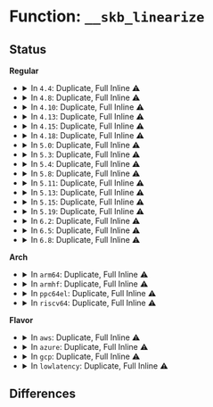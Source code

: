 # Function: <code>__skb_linearize</code>

## Status
<b>Regular</b>
<ul>
<li>
<details>
<summary>In <code>4.4</code>: Duplicate, Full Inline ⚠️</summary>

**Collision:** Static Duplication

**Inline:** Full

**Transformation:** False

**Instances:**

```
In drivers/net/xen-netfront.c (ffffffff815fafd8)
Location: include/linux/skbuff.h:2664
Inline: True
Inline callers:
  - drivers/net/xen-netfront.c:xennet_start_xmit
```
```
In net/core/skbuff.c (ffffffff8170991c)
Location: include/linux/skbuff.h:2664
Inline: True
Inline callers:
  - net/core/skbuff.c:skb_pad
```
```
In net/core/dev.c (ffffffff81718dd2)
Location: include/linux/skbuff.h:2664
Inline: True
Inline callers:
  - net/core/dev.c:skb_checksum_help
```
```
In net/ipv4/gre_offload.c (ffffffff817a53f0)
Location: include/linux/skbuff.h:2664
Inline: True
Inline callers:
  - net/ipv4/gre_offload.c:gre_gso_segment
```
```
In net/ipv6/ndisc.c (ffffffff817e123b)
Location: include/linux/skbuff.h:2664
Inline: True
Inline callers:
  - net/ipv6/ndisc.c:ndisc_rcv
```
```
In net/packet/af_packet.c (ffffffff8180379b)
Location: include/linux/skbuff.h:2664
Inline: True
Inline callers:
  - net/packet/af_packet.c:packet_direct_xmit
```
</details>
</li>
<li>
<details>
<summary>In <code>4.8</code>: Duplicate, Full Inline ⚠️</summary>

**Collision:** Static Duplication

**Inline:** Full

**Transformation:** False

**Instances:**

```
In drivers/net/xen-netfront.c (ffffffff8165aedf)
Location: include/linux/skbuff.h:2807
Inline: True
Inline callers:
  - drivers/net/xen-netfront.c:xennet_start_xmit
```
```
In net/core/skbuff.c (ffffffff81772d76)
Location: include/linux/skbuff.h:2807
Inline: True
Inline callers:
  - net/core/skbuff.c:skb_segment
  - net/core/skbuff.c:skb_pad
```
```
In net/core/dev.c (ffffffff817850a7)
Location: include/linux/skbuff.h:2807
Inline: True
Inline callers:
  - net/core/dev.c:validate_xmit_skb
  - net/core/dev.c:skb_checksum_help
```
```
In net/ipv6/ndisc.c (ffffffff8184fb56)
Location: include/linux/skbuff.h:2807
Inline: True
Inline callers:
  - net/ipv6/ndisc.c:ndisc_rcv
```
```
In net/packet/af_packet.c (ffffffff818749db)
Location: include/linux/skbuff.h:2807
Inline: True
Inline callers:
  - net/packet/af_packet.c:packet_direct_xmit
```
</details>
</li>
<li>
<details>
<summary>In <code>4.10</code>: Duplicate, Full Inline ⚠️</summary>

**Collision:** Static Duplication

**Inline:** Full

**Transformation:** False

**Instances:**

```
In drivers/net/xen-netfront.c (ffffffff81688cd2)
Location: include/linux/skbuff.h:2845
Inline: True
Inline callers:
  - drivers/net/xen-netfront.c:xennet_start_xmit
```
```
In net/core/skbuff.c (ffffffff8179ff1a)
Location: include/linux/skbuff.h:2845
Inline: True
Inline callers:
  - net/core/skbuff.c:skb_segment
  - net/core/skbuff.c:skb_pad
```
```
In net/core/dev.c (ffffffff817b26b7)
Location: include/linux/skbuff.h:2845
Inline: True
Inline callers:
  - net/core/dev.c:validate_xmit_skb
  - net/core/dev.c:skb_checksum_help
```
```
In net/ipv6/ndisc.c (ffffffff81881a76)
Location: include/linux/skbuff.h:2845
Inline: True
Inline callers:
  - net/ipv6/ndisc.c:ndisc_rcv
```
</details>
</li>
<li>
<details>
<summary>In <code>4.13</code>: Duplicate, Full Inline ⚠️</summary>

**Collision:** Static Duplication

**Inline:** Full

**Transformation:** False

**Instances:**

```
In drivers/net/xen-netfront.c (ffffffff8169e483)
Location: include/linux/skbuff.h:2911
Inline: True
Inline callers:
  - drivers/net/xen-netfront.c:xennet_start_xmit
```
```
In net/core/skbuff.c (ffffffff817bec85)
Location: include/linux/skbuff.h:2911
Inline: True
Inline callers:
  - net/core/skbuff.c:skb_segment
```
```
In net/core/dev.c (ffffffff817d0c9a)
Location: include/linux/skbuff.h:2911
Inline: True
Inline callers:
  - net/core/dev.c:netif_receive_skb_internal
  - net/core/dev.c:validate_xmit_skb
  - net/core/dev.c:skb_checksum_help
```
```
In net/ipv6/ndisc.c (ffffffff818a7b4d)
Location: include/linux/skbuff.h:2911
Inline: True
Inline callers:
  - net/ipv6/ndisc.c:ndisc_rcv
```
</details>
</li>
<li>
<details>
<summary>In <code>4.15</code>: Duplicate, Full Inline ⚠️</summary>

**Collision:** Static Duplication

**Inline:** Full

**Transformation:** False

**Instances:**

```
In drivers/net/xen-netfront.c (ffffffff81709623)
Location: include/linux/skbuff.h:3010
Inline: True
Inline callers:
  - drivers/net/xen-netfront.c:xennet_start_xmit
```
```
In net/core/skbuff.c (ffffffff81838777)
Location: include/linux/skbuff.h:3010
Inline: True
Inline callers:
  - net/core/skbuff.c:skb_segment
```
```
In net/core/dev.c (ffffffff8184a78d)
Location: include/linux/skbuff.h:3010
Inline: True
Inline callers:
  - net/core/dev.c:do_xdp_generic
  - net/core/dev.c:validate_xmit_skb
  - net/core/dev.c:skb_checksum_help
```
```
In net/ipv6/ndisc.c (ffffffff8192a5fd)
Location: include/linux/skbuff.h:3010
Inline: True
Inline callers:
  - net/ipv6/ndisc.c:ndisc_rcv
```
</details>
</li>
<li>
<details>
<summary>In <code>4.18</code>: Duplicate, Full Inline ⚠️</summary>

**Collision:** Static Duplication

**Inline:** Full

**Transformation:** False

**Instances:**

```
In drivers/net/xen-netfront.c (ffffffff81748138)
Location: include/linux/skbuff.h:3022
Inline: True
Inline callers:
  - drivers/net/xen-netfront.c:xennet_start_xmit
```
```
In net/core/skbuff.c (ffffffff81882b1c)
Location: include/linux/skbuff.h:3022
Inline: True
Inline callers:
  - net/core/skbuff.c:skb_segment
  - net/core/skbuff.c:__skb_pad
```
```
In net/core/dev.c (ffffffff8189388b)
Location: include/linux/skbuff.h:3022
Inline: True
Inline callers:
  - net/core/dev.c:validate_xmit_skb
  - net/core/dev.c:skb_checksum_help
```
```
In net/ipv6/ndisc.c (ffffffff8198289a)
Location: include/linux/skbuff.h:3022
Inline: True
Inline callers:
  - net/ipv6/ndisc.c:ndisc_rcv
```
</details>
</li>
<li>
<details>
<summary>In <code>5.0</code>: Duplicate, Full Inline ⚠️</summary>

**Collision:** Static Duplication

**Inline:** Full

**Transformation:** False

**Instances:**

```
In drivers/net/xen-netfront.c (ffffffff8176c202)
Location: include/linux/skbuff.h:3098
Inline: True
Inline callers:
  - drivers/net/xen-netfront.c:xennet_start_xmit
```
```
In net/core/skbuff.c (ffffffff818a358a)
Location: include/linux/skbuff.h:3098
Inline: True
Inline callers:
  - net/core/skbuff.c:skb_segment
  - net/core/skbuff.c:__skb_pad
```
```
In net/core/dev.c (ffffffff818b42a7)
Location: include/linux/skbuff.h:3098
Inline: True
Inline callers:
  - net/core/dev.c:validate_xmit_skb
  - net/core/dev.c:skb_checksum_help
```
```
In net/ipv6/ndisc.c (ffffffff819b8f1b)
Location: include/linux/skbuff.h:3098
Inline: True
Inline callers:
  - net/ipv6/ndisc.c:ndisc_rcv
```
</details>
</li>
<li>
<details>
<summary>In <code>5.3</code>: Duplicate, Full Inline ⚠️</summary>

**Collision:** Static Duplication

**Inline:** Full

**Transformation:** False

**Instances:**

```
In drivers/net/xen-netfront.c (ffffffff817aa028)
Location: include/linux/skbuff.h:3185
Inline: True
Inline callers:
  - drivers/net/xen-netfront.c:xennet_start_xmit
```
```
In net/core/skbuff.c (ffffffff818ee2bb)
Location: include/linux/skbuff.h:3185
Inline: True
Inline callers:
  - net/core/skbuff.c:skb_segment
  - net/core/skbuff.c:__skb_pad
```
```
In net/core/dev.c (ffffffff818fadc9)
Location: include/linux/skbuff.h:3185
Inline: True
Inline callers:
  - net/core/dev.c:netif_receive_generic_xdp
  - net/core/dev.c:validate_xmit_skb
  - net/core/dev.c:skb_checksum_help
```
```
In net/ipv6/ndisc.c (ffffffff81a27998)
Location: include/linux/skbuff.h:3185
Inline: True
Inline callers:
  - net/ipv6/ndisc.c:ndisc_rcv
```
</details>
</li>
<li>
<details>
<summary>In <code>5.4</code>: Duplicate, Full Inline ⚠️</summary>

**Collision:** Static Duplication

**Inline:** Full

**Transformation:** False

**Instances:**

```
In drivers/net/xen-netfront.c (ffffffff817cda90)
Location: include/linux/skbuff.h:3250
Inline: True
Inline callers:
  - drivers/net/xen-netfront.c:xennet_start_xmit
```
```
In net/core/skbuff.c (ffffffff819203af)
Location: include/linux/skbuff.h:3250
Inline: True
Inline callers:
  - net/core/skbuff.c:skb_segment
  - net/core/skbuff.c:__skb_pad
```
```
In net/core/dev.c (ffffffff8192cf24)
Location: include/linux/skbuff.h:3250
Inline: True
Inline callers:
  - net/core/dev.c:netif_receive_generic_xdp
  - net/core/dev.c:validate_xmit_skb
  - net/core/dev.c:skb_checksum_help
```
```
In net/ipv6/ndisc.c (ffffffff81a5e3f8)
Location: include/linux/skbuff.h:3250
Inline: True
Inline callers:
  - net/ipv6/ndisc.c:ndisc_rcv
```
</details>
</li>
<li>
<details>
<summary>In <code>5.8</code>: Duplicate, Full Inline ⚠️</summary>

**Collision:** Static Duplication

**Inline:** Full

**Transformation:** False

**Instances:**

```
In drivers/net/xen-netfront.c (ffffffff81899669)
Location: include/linux/skbuff.h:3274
Inline: True
Inline callers:
  - drivers/net/xen-netfront.c:xennet_start_xmit
```
```
In net/core/skbuff.c (ffffffff819f39c5)
Location: include/linux/skbuff.h:3274
Inline: True
Inline callers:
  - net/core/skbuff.c:skb_segment
  - net/core/skbuff.c:skb_segment_list
  - net/core/skbuff.c:skb_segment_list
  - net/core/skbuff.c:__skb_pad
```
```
In net/core/dev.c (ffffffff81a0692b)
Location: include/linux/skbuff.h:3274
Inline: True
Inline callers:
  - net/core/dev.c:netif_receive_generic_xdp
  - net/core/dev.c:validate_xmit_skb
  - net/core/dev.c:skb_checksum_help
```
```
In net/ipv6/ndisc.c (ffffffff81b571ec)
Location: include/linux/skbuff.h:3274
Inline: True
Inline callers:
  - net/ipv6/ndisc.c:ndisc_rcv
```
</details>
</li>
<li>
<details>
<summary>In <code>5.11</code>: Duplicate, Full Inline ⚠️</summary>

**Collision:** Static Duplication

**Inline:** Full

**Transformation:** False

**Instances:**

```
In drivers/net/xen-netfront.c (ffffffff818a7b9b)
Location: include/linux/skbuff.h:3300
Inline: True
Inline callers:
  - drivers/net/xen-netfront.c:xennet_start_xmit
```
```
In net/core/skbuff.c (ffffffff819f39ec)
Location: include/linux/skbuff.h:3300
Inline: True
Inline callers:
  - net/core/skbuff.c:skb_segment
  - net/core/skbuff.c:skb_segment_list
  - net/core/skbuff.c:skb_segment_list
  - net/core/skbuff.c:__skb_pad
```
```
In net/core/dev.c (ffffffff81a07f12)
Location: include/linux/skbuff.h:3300
Inline: True
Inline callers:
  - net/core/dev.c:netif_receive_generic_xdp
  - net/core/dev.c:validate_xmit_skb
  - net/core/dev.c:skb_checksum_help
```
```
In net/core/skmsg.c (ffffffff81a3e516)
Location: include/linux/skbuff.h:3300
Inline: True
Inline callers:
  - net/core/skmsg.c:sk_psock_skb_ingress_enqueue
```
```
In net/ipv6/ndisc.c (ffffffff81b6585c)
Location: include/linux/skbuff.h:3300
Inline: True
Inline callers:
  - net/ipv6/ndisc.c:ndisc_rcv
```
</details>
</li>
<li>
<details>
<summary>In <code>5.13</code>: Duplicate, Full Inline ⚠️</summary>

**Collision:** Static Duplication

**Inline:** Full

**Transformation:** False

**Instances:**

```
In drivers/net/xen-netfront.c (ffffffff8188b42e)
Location: include/linux/skbuff.h:3364
Inline: True
Inline callers:
  - drivers/net/xen-netfront.c:xennet_start_xmit
```
```
In net/core/skbuff.c (ffffffff819d9be0)
Location: include/linux/skbuff.h:3364
Inline: True
Inline callers:
  - net/core/skbuff.c:skb_segment
  - net/core/skbuff.c:skb_segment_list
  - net/core/skbuff.c:skb_segment_list
  - net/core/skbuff.c:__skb_pad
```
```
In net/core/dev.c (ffffffff819ea888)
Location: include/linux/skbuff.h:3364
Inline: True
Inline callers:
  - net/core/dev.c:netif_receive_generic_xdp
  - net/core/dev.c:validate_xmit_skb
  - net/core/dev.c:skb_checksum_help
```
```
In net/core/selftests.c (ffffffff81a364d5)
Location: include/linux/skbuff.h:3364
Inline: True
Inline callers:
  - net/core/selftests.c:net_test_loopback_validate
```
```
In net/core/skmsg.c (ffffffff81a4ccb3)
Location: include/linux/skbuff.h:3364
Inline: True
Inline callers:
  - net/core/skmsg.c:sk_psock_skb_ingress_enqueue
```
```
In net/ipv6/ndisc.c (ffffffff81b53b0c)
Location: include/linux/skbuff.h:3364
Inline: True
Inline callers:
  - net/ipv6/ndisc.c:ndisc_rcv
```
</details>
</li>
<li>
<details>
<summary>In <code>5.15</code>: Duplicate, Full Inline ⚠️</summary>

**Collision:** Static Duplication

**Inline:** Full

**Transformation:** False

**Instances:**

```
In drivers/net/xen-netfront.c (ffffffff8191df9d)
Location: include/linux/skbuff.h:3401
Inline: True
Inline callers:
  - drivers/net/xen-netfront.c:xennet_start_xmit
```
```
In net/core/skbuff.c (ffffffff81a8a075)
Location: include/linux/skbuff.h:3401
Inline: True
Inline callers:
  - net/core/skbuff.c:skb_segment
  - net/core/skbuff.c:skb_segment_list
  - net/core/skbuff.c:skb_segment_list
  - net/core/skbuff.c:__skb_pad
```
```
In net/core/dev.c (ffffffff81aa11d9)
Location: include/linux/skbuff.h:3401
Inline: True
Inline callers:
  - net/core/dev.c:validate_xmit_skb
  - net/core/dev.c:skb_checksum_help
```
```
In net/core/selftests.c (ffffffff81aec1a5)
Location: include/linux/skbuff.h:3401
Inline: True
Inline callers:
  - net/core/selftests.c:net_test_loopback_validate
```
```
In net/core/skmsg.c (ffffffff81b06bd4)
Location: include/linux/skbuff.h:3401
Inline: True
Inline callers:
  - net/core/skmsg.c:sk_psock_skb_ingress_enqueue
```
```
In net/ipv6/ndisc.c (ffffffff81c1b04c)
Location: include/linux/skbuff.h:3401
Inline: True
Inline callers:
  - net/ipv6/ndisc.c:ndisc_rcv
```
</details>
</li>
<li>
<details>
<summary>In <code>5.19</code>: Duplicate, Full Inline ⚠️</summary>

**Collision:** Static Duplication

**Inline:** Full

**Transformation:** False

**Instances:**

```
In drivers/net/xen-netfront.c (ffffffff81a7575c)
Location: include/linux/skbuff.h:3770
Inline: True
Inline callers:
  - drivers/net/xen-netfront.c:xennet_start_xmit
```
```
In net/core/skbuff.c (ffffffff81bff646)
Location: include/linux/skbuff.h:3770
Inline: True
Inline callers:
  - net/core/skbuff.c:skb_segment
  - net/core/skbuff.c:skb_segment_list
  - net/core/skbuff.c:skb_segment_list
  - net/core/skbuff.c:__skb_pad
```
```
In net/core/dev.c (ffffffff81c1a265)
Location: include/linux/skbuff.h:3770
Inline: True
Inline callers:
  - net/core/dev.c:netif_receive_generic_xdp
  - net/core/dev.c:validate_xmit_skb
  - net/core/dev.c:skb_crc32c_csum_help
  - net/core/dev.c:skb_checksum_help
```
```
In net/core/selftests.c (ffffffff81c6ec79)
Location: include/linux/skbuff.h:3770
Inline: True
Inline callers:
  - net/core/selftests.c:net_test_loopback_validate
```
```
In net/core/skmsg.c (ffffffff81c8b790)
Location: include/linux/skbuff.h:3770
Inline: True
Inline callers:
  - net/core/skmsg.c:sk_psock_skb_ingress_enqueue
```
```
In net/ipv6/ndisc.c (ffffffff81db766c)
Location: include/linux/skbuff.h:3770
Inline: True
Inline callers:
  - net/ipv6/ndisc.c:ndisc_rcv
```
</details>
</li>
<li>
<details>
<summary>In <code>6.2</code>: Duplicate, Full Inline ⚠️</summary>

**Collision:** Static Duplication

**Inline:** Full

**Transformation:** False

**Instances:**

```
In drivers/net/xen-netfront.c (ffffffff81c071fb)
Location: include/linux/skbuff.h:3666
Inline: True
Inline callers:
  - drivers/net/xen-netfront.c:xennet_start_xmit
```
```
In net/core/skbuff.c (ffffffff81dae027)
Location: include/linux/skbuff.h:3666
Inline: True
Inline callers:
  - net/core/skbuff.c:skb_segment
  - net/core/skbuff.c:skb_segment_list
  - net/core/skbuff.c:skb_segment_list
  - net/core/skbuff.c:__skb_pad
```
```
In net/core/dev.c (ffffffff81dcb2f5)
Location: include/linux/skbuff.h:3666
Inline: True
Inline callers:
  - net/core/dev.c:netif_receive_generic_xdp
  - net/core/dev.c:validate_xmit_skb
  - net/core/dev.c:skb_crc32c_csum_help
  - net/core/dev.c:skb_checksum_help
```
```
In net/core/selftests.c (ffffffff81e269b9)
Location: include/linux/skbuff.h:3666
Inline: True
Inline callers:
  - net/core/selftests.c:net_test_loopback_validate
```
```
In net/core/skmsg.c (ffffffff81e46f00)
Location: include/linux/skbuff.h:3666
Inline: True
Inline callers:
  - net/core/skmsg.c:sk_psock_skb_ingress_enqueue
```
```
In net/ipv6/ndisc.c (ffffffff81f8735c)
Location: include/linux/skbuff.h:3666
Inline: True
Inline callers:
  - net/ipv6/ndisc.c:ndisc_rcv
```
</details>
</li>
<li>
<details>
<summary>In <code>6.5</code>: Duplicate, Full Inline ⚠️</summary>

**Collision:** Static Duplication

**Inline:** Full

**Transformation:** False

**Instances:**

```
In drivers/net/xen-netfront.c (ffffffff81c6c89f)
Location: include/linux/skbuff.h:3700
Inline: True
Inline callers:
  - drivers/net/xen-netfront.c:xennet_start_xmit
```
```
In net/core/skbuff.c (ffffffff81e1d9af)
Location: include/linux/skbuff.h:3700
Inline: True
Inline callers:
  - net/core/skbuff.c:skb_segment
  - net/core/skbuff.c:skb_segment_list
  - net/core/skbuff.c:skb_segment_list
  - net/core/skbuff.c:__skb_pad
```
```
In net/core/dev.c (ffffffff81e3be7f)
Location: include/linux/skbuff.h:3700
Inline: True
Inline callers:
  - net/core/dev.c:netif_receive_generic_xdp
  - net/core/dev.c:validate_xmit_skb
  - net/core/dev.c:skb_crc32c_csum_help
  - net/core/dev.c:skb_checksum_help
```
```
In net/core/selftests.c (ffffffff81e9bf59)
Location: include/linux/skbuff.h:3700
Inline: True
Inline callers:
  - net/core/selftests.c:net_test_loopback_validate
```
```
In net/core/skmsg.c (ffffffff81ea1e60)
Location: include/linux/skbuff.h:3700
Inline: True
Inline callers:
  - net/core/skmsg.c:sk_psock_skb_ingress_enqueue
```
```
In net/ipv6/ndisc.c (ffffffff81fe76d6)
Location: include/linux/skbuff.h:3700
Inline: True
Inline callers:
  - net/ipv6/ndisc.c:ndisc_rcv
```
</details>
</li>
<li>
<details>
<summary>In <code>6.8</code>: Duplicate, Full Inline ⚠️</summary>

**Collision:** Static Duplication

**Inline:** Full

**Transformation:** False

**Instances:**

```
In drivers/net/xen-netfront.c (ffffffff81d21241)
Location: include/linux/skbuff.h:3728
Inline: True
Inline callers:
  - drivers/net/xen-netfront.c:xennet_start_xmit
```
```
In net/core/skbuff.c (ffffffff81edb0bc)
Location: include/linux/skbuff.h:3728
Inline: True
Inline callers:
  - net/core/skbuff.c:skb_segment
  - net/core/skbuff.c:skb_segment_list
  - net/core/skbuff.c:skb_segment_list
  - net/core/skbuff.c:__skb_pad
```
```
In net/core/dev.c (ffffffff81efa3bf)
Location: include/linux/skbuff.h:3728
Inline: True
Inline callers:
  - net/core/dev.c:netif_receive_generic_xdp
  - net/core/dev.c:validate_xmit_skb
  - net/core/dev.c:skb_crc32c_csum_help
  - net/core/dev.c:skb_checksum_help
```
```
In net/core/selftests.c (ffffffff81f5e6b9)
Location: include/linux/skbuff.h:3728
Inline: True
Inline callers:
  - net/core/selftests.c:net_test_loopback_validate
```
```
In net/core/skmsg.c (ffffffff81f64430)
Location: include/linux/skbuff.h:3728
Inline: True
Inline callers:
  - net/core/skmsg.c:sk_psock_skb_ingress_enqueue
```
```
In net/ipv6/ndisc.c (ffffffff820b5536)
Location: include/linux/skbuff.h:3728
Inline: True
Inline callers:
  - net/ipv6/ndisc.c:ndisc_rcv
```
</details>
</li>
</ul>
<b>Arch</b>
<ul>
<li>
<details>
<summary>In <code>arm64</code>: Duplicate, Full Inline ⚠️</summary>

**Collision:** Static Duplication

**Inline:** Full

**Transformation:** False

**Instances:**

```
In drivers/net/xen-netfront.c (ffff800010a0985c)
Location: include/linux/skbuff.h:3250
Inline: True
Inline callers:
  - drivers/net/xen-netfront.c:xennet_start_xmit
```
```
In net/core/skbuff.c (ffff800010bbad9c)
Location: include/linux/skbuff.h:3250
Inline: True
Inline callers:
  - net/core/skbuff.c:skb_segment
  - net/core/skbuff.c:__skb_pad
```
```
In net/core/dev.c (ffff800010bcf884)
Location: include/linux/skbuff.h:3250
Inline: True
Inline callers:
  - net/core/dev.c:netif_receive_generic_xdp
  - net/core/dev.c:validate_xmit_skb
  - net/core/dev.c:skb_checksum_help
```
```
In net/ipv6/ndisc.c (ffff800010d23448)
Location: include/linux/skbuff.h:3250
Inline: True
Inline callers:
  - net/ipv6/ndisc.c:ndisc_rcv
```
</details>
</li>
<li>
<details>
<summary>In <code>armhf</code>: Duplicate, Full Inline ⚠️</summary>

**Collision:** Static Duplication

**Inline:** Full

**Transformation:** False

**Instances:**

```
In net/core/skbuff.c (c0cd75c0)
Location: include/linux/skbuff.h:3250
Inline: True
Inline callers:
  - net/core/skbuff.c:skb_segment
  - net/core/skbuff.c:__skb_pad
```
```
In net/core/dev.c (c0ce5be0)
Location: include/linux/skbuff.h:3250
Inline: True
Inline callers:
  - net/core/dev.c:netif_receive_generic_xdp
  - net/core/dev.c:validate_xmit_skb
  - net/core/dev.c:skb_checksum_help
```
```
In net/ipv6/ndisc.c (c0e27aa8)
Location: include/linux/skbuff.h:3250
Inline: True
Inline callers:
  - net/ipv6/ndisc.c:ndisc_rcv
```
</details>
</li>
<li>
<details>
<summary>In <code>ppc64el</code>: Duplicate, Full Inline ⚠️</summary>

**Collision:** Static Duplication

**Inline:** Full

**Transformation:** False

**Instances:**

```
In net/core/skbuff.c (c000000000c93b48)
Location: include/linux/skbuff.h:3250
Inline: True
Inline callers:
  - net/core/skbuff.c:skb_segment
  - net/core/skbuff.c:__skb_pad
```
```
In net/core/dev.c (c000000000ca6780)
Location: include/linux/skbuff.h:3250
Inline: True
Inline callers:
  - net/core/dev.c:netif_receive_generic_xdp
  - net/core/dev.c:validate_xmit_skb
  - net/core/dev.c:skb_checksum_help
```
```
In net/ipv6/ndisc.c (c000000000e53430)
Location: include/linux/skbuff.h:3250
Inline: True
Inline callers:
  - net/ipv6/ndisc.c:ndisc_rcv
```
</details>
</li>
<li>
<details>
<summary>In <code>riscv64</code>: Duplicate, Full Inline ⚠️</summary>

**Collision:** Static Duplication

**Inline:** Full

**Transformation:** False

**Instances:**

```
In net/core/skbuff.c (ffffffe000749f30)
Location: include/linux/skbuff.h:3250
Inline: True
Inline callers:
  - net/core/skbuff.c:skb_segment
  - net/core/skbuff.c:__skb_pad
```
```
In net/core/dev.c (ffffffe000755ca0)
Location: include/linux/skbuff.h:3250
Inline: True
Inline callers:
  - net/core/dev.c:netif_receive_generic_xdp
  - net/core/dev.c:validate_xmit_skb
  - net/core/dev.c:skb_checksum_help
```
```
In net/ipv6/ndisc.c (ffffffe000864dce)
Location: include/linux/skbuff.h:3250
Inline: True
Inline callers:
  - net/ipv6/ndisc.c:ndisc_rcv
```
</details>
</li>
</ul>
<b>Flavor</b>
<ul>
<li>
<details>
<summary>In <code>aws</code>: Duplicate, Full Inline ⚠️</summary>

**Collision:** Static Duplication

**Inline:** Full

**Transformation:** False

**Instances:**

```
In drivers/net/xen-netfront.c (ffffffff817926b0)
Location: include/linux/skbuff.h:3250
Inline: True
Inline callers:
  - drivers/net/xen-netfront.c:xennet_start_xmit
```
```
In net/core/skbuff.c (ffffffff818c03af)
Location: include/linux/skbuff.h:3250
Inline: True
Inline callers:
  - net/core/skbuff.c:skb_segment
  - net/core/skbuff.c:__skb_pad
```
```
In net/core/dev.c (ffffffff818ccf24)
Location: include/linux/skbuff.h:3250
Inline: True
Inline callers:
  - net/core/dev.c:netif_receive_generic_xdp
  - net/core/dev.c:validate_xmit_skb
  - net/core/dev.c:skb_checksum_help
```
```
In net/ipv6/ndisc.c (ffffffff819fda88)
Location: include/linux/skbuff.h:3250
Inline: True
Inline callers:
  - net/ipv6/ndisc.c:ndisc_rcv
```
</details>
</li>
<li>
<details>
<summary>In <code>azure</code>: Duplicate, Full Inline ⚠️</summary>

**Collision:** Static Duplication

**Inline:** Full

**Transformation:** False

**Instances:**

```
In net/core/skbuff.c (ffffffff8187a2ef)
Location: include/linux/skbuff.h:3250
Inline: True
Inline callers:
  - net/core/skbuff.c:skb_segment
  - net/core/skbuff.c:__skb_pad
```
```
In net/core/dev.c (ffffffff81886fb4)
Location: include/linux/skbuff.h:3250
Inline: True
Inline callers:
  - net/core/dev.c:netif_receive_generic_xdp
  - net/core/dev.c:validate_xmit_skb
  - net/core/dev.c:skb_checksum_help
```
```
In net/ipv6/ndisc.c (ffffffff819ba848)
Location: include/linux/skbuff.h:3250
Inline: True
Inline callers:
  - net/ipv6/ndisc.c:ndisc_rcv
```
</details>
</li>
<li>
<details>
<summary>In <code>gcp</code>: Duplicate, Full Inline ⚠️</summary>

**Collision:** Static Duplication

**Inline:** Full

**Transformation:** False

**Instances:**

```
In drivers/net/xen-netfront.c (ffffffff817c2910)
Location: include/linux/skbuff.h:3250
Inline: True
Inline callers:
  - drivers/net/xen-netfront.c:xennet_start_xmit
```
```
In net/core/skbuff.c (ffffffff819113af)
Location: include/linux/skbuff.h:3250
Inline: True
Inline callers:
  - net/core/skbuff.c:skb_segment
  - net/core/skbuff.c:__skb_pad
```
```
In net/core/dev.c (ffffffff8191df24)
Location: include/linux/skbuff.h:3250
Inline: True
Inline callers:
  - net/core/dev.c:netif_receive_generic_xdp
  - net/core/dev.c:validate_xmit_skb
  - net/core/dev.c:skb_checksum_help
```
```
In net/ipv6/ndisc.c (ffffffff81a68508)
Location: include/linux/skbuff.h:3250
Inline: True
Inline callers:
  - net/ipv6/ndisc.c:ndisc_rcv
```
</details>
</li>
<li>
<details>
<summary>In <code>lowlatency</code>: Duplicate, Full Inline ⚠️</summary>

**Collision:** Static Duplication

**Inline:** Full

**Transformation:** False

**Instances:**

```
In drivers/net/xen-netfront.c (ffffffff817dcbd0)
Location: include/linux/skbuff.h:3250
Inline: True
Inline callers:
  - drivers/net/xen-netfront.c:xennet_start_xmit
```
```
In net/core/skbuff.c (ffffffff8193250f)
Location: include/linux/skbuff.h:3250
Inline: True
Inline callers:
  - net/core/skbuff.c:skb_segment
  - net/core/skbuff.c:__skb_pad
```
```
In net/core/dev.c (ffffffff8193f5ad)
Location: include/linux/skbuff.h:3250
Inline: True
Inline callers:
  - net/core/dev.c:netif_receive_generic_xdp
  - net/core/dev.c:validate_xmit_skb
  - net/core/dev.c:skb_checksum_help
```
```
In net/ipv6/ndisc.c (ffffffff81a74af8)
Location: include/linux/skbuff.h:3250
Inline: True
Inline callers:
  - net/ipv6/ndisc.c:ndisc_rcv
```
</details>
</li>
</ul>

## Differences
